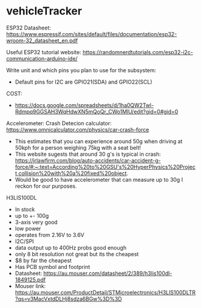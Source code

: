 # vehicleTracker

ESP32 Datasheet: https://www.espressif.com/sites/default/files/documentation/esp32-wroom-32_datasheet_en.pdf

Useful ESP32 tutorial website: https://randomnerdtutorials.com/esp32-i2c-communication-arduino-ide/

Write unit and which pins you plan to use for the subsystem:
- Default pins for I2C are GPIO21(SDA) and GPIO22(SCL)


COST:
- https://docs.google.com/spreadsheets/d/1ha0QW2Twl-Rdmpq9GGSAH3WqHdwXN5mQoQr_CWo1MlU/edit?gid=0#gid=0

Accelerometer:
Crash Detecion calculator: https://www.omnicalculator.com/physics/car-crash-force
- This estimates that you can experience around 50g when driving at 50kph for a person weighing 75kg with a seat belt!
- This website sugests that around 30 g's is typical in crash: https://jrlawfirm.com/blog/auto-accidents/car-accident-g-force/#:~:text=According%20to%20GSU's%20HyperPhysics%20Project,collision%20with%20a%20fixed%20object.
- Would be good to have accelerometer that can measure up to 30g I reckon for our purposes.

H3LIS100DL
- In stock
- up to +- 100g
- 3-axis very good
- low power
- operates from 2.16V to 3.6V
- I2C/SPI
- data output up to 400Hz probs good enough
- only 8 bit resolution not great but its the cheapest
- $8 by far the cheapest
- Has PCB symbol and footprint
- Datasheet: https://au.mouser.com/datasheet/2/389/h3lis100dl-1849125.pdf
- Mouser link: https://au.mouser.com/ProductDetail/STMicroelectronics/H3LIS100DLTR?qs=v3MacVxtdDLHj8sdza6BGw%3D%3D


